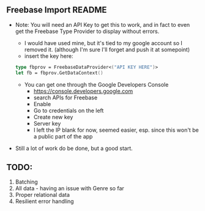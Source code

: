 ## Freebase Import README
  * Note: You will need an API Key to get this to work, and in fact to even get the Freebase Type Provider to display without errors.
    * I would have used mine, but it's tied to my google account so I removed it. (although I'm sure I'll forget and push it at somepoint)
    * insert the key here: 
    ```fsharp
    type fbprov = FreebaseDataProvider<("API KEY HERE")>
    let fb = fbprov.GetDataContext()  
    ```
    * You can get one through the Google Developers Console
      * https://console.developers.google.com
      * search APIs for Freebase
      * Enable
      * Go to credentials on the left
      * Create new key
      * Server key
      * I left the IP blank for now, seemed easier, esp. since this won't be a public part of the app
    
    
  * Still a lot of work do be done, but a good start.
  
## TODO:
  1. Batching
  1. All data -  having an issue with Genre so far
  1. Proper relational data
  1. Resilient error handling

